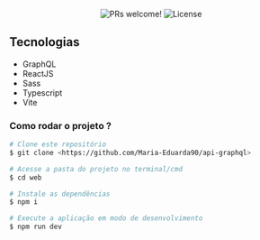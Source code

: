<p align="center">
 <img src="https://img.shields.io/static/v1?label=PRs&message=welcome&color=49AA26&labelColor=000000" alt="PRs welcome!" />

  <img alt="License" src="https://img.shields.io/static/v1?label=license&message=MIT&color=49AA26&labelColor=000000">
</p>

## Tecnologias

- GraphQL
- ReactJS
- Sass
- Typescript
- Vite

### Como rodar o projeto ?

```bash
# Clone este repositório
$ git clone <https://github.com/Maria-Eduarda90/api-graphql>

# Acesse a pasta do projeto no terminal/cmd
$ cd web

# Instale as dependências
$ npm i

# Execute a aplicação em modo de desenvolvimento
$ npm run dev

```
